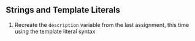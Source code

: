 ## Strings and Template Literals

1. Recreate the `description` variable from the last assignment, this time
using the template literal syntax